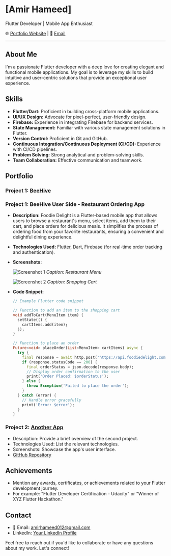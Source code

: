 # [Amir Hameed]

Flutter Developer | Mobile App Enthusiast

🌐 [Portfolio Website](https://www.yourwebsite.com) | 📧 [Email](mailto:amirhameed012@gmail.com)

---

## About Me

I'm a passionate Flutter developer with a deep love for creating elegant and functional mobile applications. My goal is to leverage my skills to build intuitive and user-centric solutions that provide an exceptional user experience.

## Skills

- **Flutter/Dart:** Proficient in building cross-platform mobile applications.
- **UI/UX Design:** Advocate for pixel-perfect, user-friendly design.
- **Firebase:** Experience in integrating Firebase for backend services.
- **State Management:** Familiar with various state management solutions in Flutter.
- **Version Control:** Proficient in Git and GitHub.
- **Continuous Integration/Continuous Deployment (CI/CD):** Experience with CI/CD pipelines.
- **Problem Solving:** Strong analytical and problem-solving skills.
- **Team Collaboration:** Effective communication and teamwork.

## Portfolio

### Project 1: [BeeHive](https://github.com/AmirHameed/beehive)

### Project 1: BeeHive User Side - Restaurant Ordering App

- **Description:** Foodie Delight is a Flutter-based mobile app that allows users to browse a restaurant's menu, select items, add them to their cart, and place orders for delicious meals. It simplifies the process of ordering food from your favorite restaurants, ensuring a convenient and delightful dining experience.

- **Technologies Used:** Flutter, Dart, Firebase (for real-time order tracking and authentication).

- **Screenshots:**

  ![Screenshot 1](https://ibb.co/9bnFS1h)
  *Caption: Restaurant Menu*

  ![Screenshot 2](https://ibb.co/9bnFS1h)
  *Caption: Shopping Cart*

- **Code Snippet:**

  ```dart
  // Example Flutter code snippet
  
  // Function to add an item to the shopping cart
  void addToCart(MenuItem item) {
    setState(() {
      cartItems.add(item);
    });
  }
  
  // Function to place an order
  Future<void> placeOrder(List<MenuItem> cartItems) async {
    try {
      final response = await http.post('https://api.foodiedelight.com/place-order', body: jsonEncode(cartItems));
      if (response.statusCode == 200) {
        final orderStatus = json.decode(response.body);
        // Display order confirmation to the user
        print('Order Placed: $orderStatus');
      } else {
        throw Exception('Failed to place the order');
      }
    } catch (error) {
      // Handle error gracefully
      print('Error: $error');
    }
  }

### Project 2: [Another App](https://github.com/yourusername/another-app)

- Description: Provide a brief overview of the second project.
- Technologies Used: List the relevant technologies.
- Screenshots: Showcase the app's user interface.
- [GitHub Repository](https://github.com/yourusername/another-app)

## Achievements

- Mention any awards, certificates, or achievements related to your Flutter development journey.
- For example: "Flutter Developer Certification - Udacity" or "Winner of XYZ Flutter Hackathon."

## Contact

- 📧 Email: amirhameed012@gmail.com
- LinkedIn: [Your LinkedIn Profile](https://www.linkedin.com/in/amir-hameed-035452146/)

Feel free to reach out if you'd like to collaborate or have any questions about my work. Let's connect!
